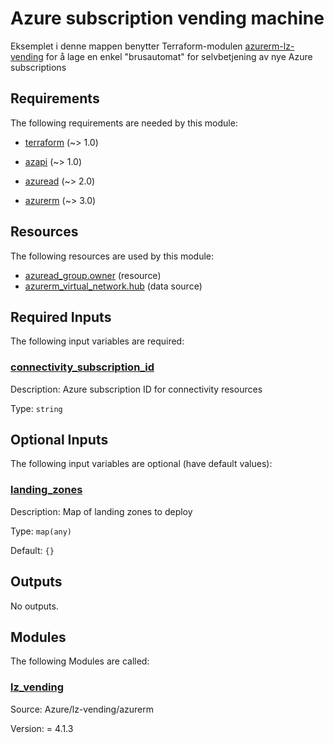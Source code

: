 <!-- BEGIN_TF_DOCS -->
# Azure subscription vending machine

Eksemplet i denne mappen benytter Terraform-modulen [azurerm-lz-vending](https://github.com/Azure/terraform-azurerm-lz-vending/wiki/Example-3-YAML-data-files) for å lage en enkel "brusautomat" for selvbetjening av nye Azure subscriptions

<!-- markdownlint-disable MD033 -->
## Requirements

The following requirements are needed by this module:

- <a name="requirement_terraform"></a> [terraform](#requirement\_terraform) (~> 1.0)

- <a name="requirement_azapi"></a> [azapi](#requirement\_azapi) (~> 1.0)

- <a name="requirement_azuread"></a> [azuread](#requirement\_azuread) (~> 2.0)

- <a name="requirement_azurerm"></a> [azurerm](#requirement\_azurerm) (~> 3.0)

## Resources

The following resources are used by this module:

- [azuread_group.owner](https://registry.terraform.io/providers/hashicorp/azuread/latest/docs/resources/group) (resource)
- [azurerm_virtual_network.hub](https://registry.terraform.io/providers/hashicorp/azurerm/latest/docs/data-sources/virtual_network) (data source)

<!-- markdownlint-disable MD013 -->
## Required Inputs

The following input variables are required:

### <a name="input_connectivity_subscription_id"></a> [connectivity\_subscription\_id](#input\_connectivity\_subscription\_id)

Description: Azure subscription ID for connectivity resources

Type: `string`

## Optional Inputs

The following input variables are optional (have default values):

### <a name="input_landing_zones"></a> [landing\_zones](#input\_landing\_zones)

Description: Map of landing zones to deploy

Type: `map(any)`

Default: `{}`

## Outputs

No outputs.

## Modules

The following Modules are called:

### <a name="module_lz_vending"></a> [lz\_vending](#module\_lz\_vending)

Source: Azure/lz-vending/azurerm

Version: = 4.1.3
<!-- END_TF_DOCS -->